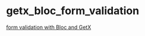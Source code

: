 # getx_bloc_form_validation

[form validation with Bloc and GetX](https://medium.com/easy-flutter/flutter-form-validation-in-bloc-and-getx-0fbd452e88ee)
